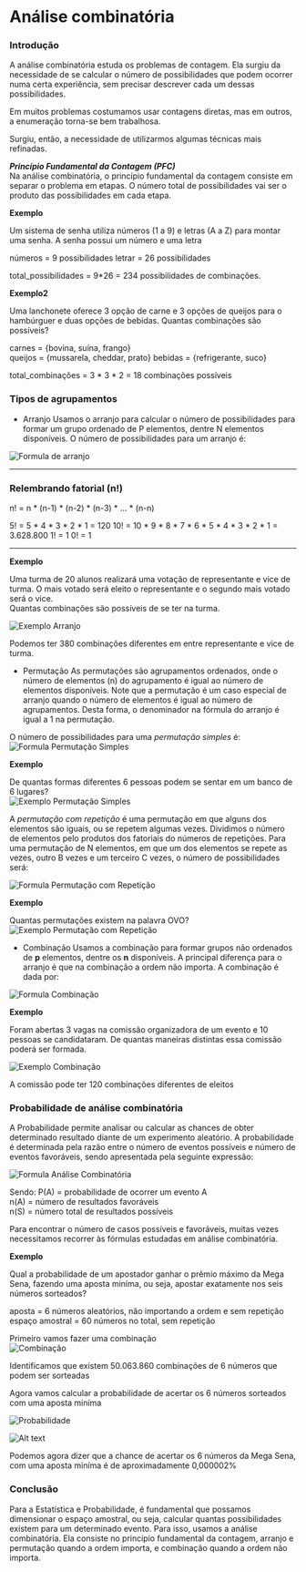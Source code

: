 # Análise combinatória

### Introdução
A análise combinatória estuda os problemas de contagem. Ela surgiu da necessidade de se calcular o número de possibilidades que podem ocorrer numa certa experiência, sem precisar descrever cada um dessas possibilidades.

Em muitos problemas costumamos usar contagens diretas, mas em outros, a enumeração torna-se bem trabalhosa.

Surgiu, então, a necessidade de utilizarmos algumas técnicas mais refinadas.

***Princípio Fundamental da Contagem (PFC)***  
Na análise combinatória, o princípio fundamental da contagem consiste em separar o problema em etapas. O número total de possibilidades vai ser o produto das possibilidades em cada etapa.

**Exemplo**

Um sistema de senha utiliza números (1 a 9) e letras (A a Z) para montar uma senha. A senha possui um número e uma letra

números = 9 possibilidades
letrar = 26 possibilidades

total_possibilidades = 9*26 = 234 possibilidades de combinações.

**Exemplo2**

Uma lanchonete oferece 3 opção de carne e 3 opções de queijos para o hambúrguer e duas opções de bebidas. Quantas combinações são possíveis?

carnes = {bovina, suína, frango}  
queijos = {mussarela, cheddar, prato}
bebidas = {refrigerante, suco}

total_combinações = 3 * 3 * 2 = 18 combinações possíveis


### Tipos de agrupamentos
* Arranjo
Usamos o arranjo para calcular o número de possibilidades para formar um grupo ordenado de P elementos, dentre N elementos disponíveis. O número de possibilidades para um arranjo é: 

![Formula de arranjo](imagens/analise_combinatoria/formula_arranjo.png)
___
### Relembrando fatorial (n!)

n! = n * (n-1) * (n-2) * (n-3) * ... * (n-n)

5! = 5 * 4 * 3 * 2 * 1 = 120
10! = 10 * 9 * 8 * 7 * 6 * 5 * 4 * 3 * 2 * 1 = 3.628.800
1! = 1
0! = 1
___

**Exemplo**

Uma turma de 20 alunos realizará uma votação de representante e vice de turma. O mais votado será eleito o representante e o segundo mais votado será o vice.  
Quantas combinações são possíveis de se ter na turma.

![Exemplo Arranjo](imagens/analise_combinatoria/exemplo_arranjo.png)

Podemos ter 380 combinações diferentes em entre representante e vice de turma.

* Permutação
As permutações são agrupamentos ordenados, onde o número de elementos (n) do agrupamento é igual ao número de elementos disponíveis. Note que a permutação é um caso especial de arranjo quando o número de elementos é igual ao número de agrupamentos. Desta forma, o denominador na fórmula do arranjo é igual a 1 na permutação.

O número de possibilidades para uma *permutação simples* é:  
![Formula Permutação Simples](imagens/analise_combinatoria/formula_permutacao.png)

**Exemplo**

De quantas formas diferentes 6 pessoas podem se sentar em um banco de 6 lugares?  
![Exemplo Permutação Simples](imagens/analise_combinatoria/exemplo_ps.png)


A *permutação com repetição* é uma permutação em que alguns dos elementos são iguais, ou se repetem algumas vezes. Dividimos o número de elementos pelo produtos dos fatoriais do números de repetições. Para uma permutação de N elementos, em que um dos elementos se repete as vezes, outro B vezes e um terceiro C vezes, o número de possibilidades será: 

![Formula Permutação com Repetição](imagens/analise_combinatoria/formula_permutacao_repeticao.png)

**Exemplo**

Quantas permutações existem na palavra OVO?  
![Exemplo Permutação com Repetição](imagens/analise_combinatoria/exemplo_pr.png)

* Combinação
Usamos a combinação para formar grupos não ordenados de **p** elementos, dentre os **n** disponíveis. A principal diferença para o arranjo é que na combinação a ordem não importa. A combinação é dada por:  

![Formula Combinação](imagens/analise_combinatoria/formula_combinacao.png)

**Exemplo**


Foram abertas 3 vagas na comissão organizadora de um evento e 10 pessoas se candidataram. De quantas maneiras distintas essa comissão poderá ser formada.

![Exemplo Combinação](imagens/analise_combinatoria/exemplo_combinacao.png)

A comissão pode ter 120 combinações diferentes de eleitos

### Probabilidade de análise combinatória
A Probabilidade permite analisar ou calcular as chances de obter determinado resultado diante de um experimento aleatório. A probabilidade é determinada pela razão entre o número de eventos possíveis e número de eventos favoráveis, sendo apresentada pela seguinte expressão:

![Formula Análise Combinatória](imagens/analise_combinatoria/formula_ac.png)

Sendo:
P(A) = probabilidade de ocorrer um evento A  
n(A) = número de resultados favoráveis  
n(S) = número total de resultados possíveis

Para encontrar o número de casos possíveis e favoráveis, muitas vezes necessitamos recorrer às fórmulas estudadas em análise combinatória.

**Exemplo**

Qual a probabilidade de um apostador ganhar o prêmio máximo da Mega Sena, fazendo uma aposta miníma, ou seja, apostar exatamente nos seis números sorteados?

aposta = 6 números aleatórios, não importando a ordem e sem repetição
espaço amostral = 60 números no total, sem repetição

Primeiro vamos fazer uma combinação  
![Combinação](imagens/analise_combinatoria/exemplo_combniacao_analise.png)

Identificamos que existem 50.063.860 combinações de 6 números que podem ser sorteadas

Agora vamos calcular a probabilidade de acertar os 6 números sorteados com uma aposta miníma

![Probabilidade](imagens/analise_combinatoria/exemplo_probabilidade.png)

![Alt text](image.png)

Podemos agora dizer que a chance de acertar os 6 números da Mega Sena, com uma aposta miníma é de aproximadamente 0,000002%

### Conclusão
Para a Estatística e Probabilidade, é fundamental que possamos dimensionar o espaço amostral, ou seja, calcular quantas possibilidades existem para um determinado evento. Para isso, usamos a análise combinatória. Ela consiste no principio fundamental da contagem, arranjo e permutação quando a ordem importa, e combinação quando a ordem não importa.